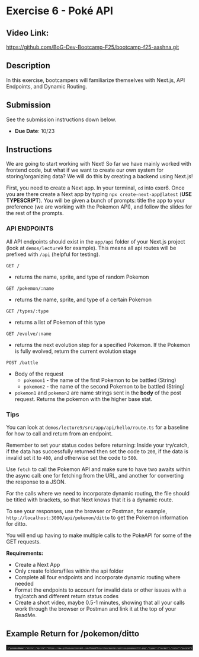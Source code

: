 # Exercise 6 - Poké API

## Video Link:
https://github.com/BoG-Dev-Bootcamp-F25/bootcamp-f25-aashna.git

## Description

In this exercise, bootcampers will familiarize themselves with Next.js, API Endpoints, and Dynamic Routing.

## Submission

See the submission instructions down below.

- **Due Date**: 10/23

## Instructions

We are going to start working with Next! So far we have mainly worked with frontend code, but what if we want to create our own system for storing/organizing data? We will do this by creating a backend using Next.js!

First, you need to create a Next app. In your terminal, `cd` into exer6. Once you are there create a Next app by typing `npx create-next-app@latest` (**USE TYPESCRIPT**). You will be given a bunch of prompts: title the app to your preference (we are working with the Pokemon API), and follow the slides for the rest of the prompts.

### API ENDPOINTS

All API endpoints should exist in the `app/api` folder of your Next.js project (look at `demos/lecture9` for example). This means all api routes will be prefixed with `/api` (helpful for testing).

```http
GET /
```

- returns the name, sprite, and type of random Pokemon

```http
GET /pokemon/:name
```

- returns the name, sprite, and type of a certain Pokemon

```http
GET /types/:type
```

- returns a list of Pokemon of this type

```http
GET /evolve/:name
```

- returns the next evolution step for a specified Pokemon. If the Pokemon is fully evolved, return the current evolution stage

```http
POST /battle
```

- Body of the request
  - `pokemon1` - the name of the first Pokemon to be battled (String)
  - `pokemon2` - the name of the second Pokemon to be battled (String)
- `pokemon1` and `pokemon2` are name strings sent in the **body** of the post request. Returns the pokemon with the higher base stat.

### Tips

You can look at `demos/lecture9/src/app/api/hello/route.ts` for a baseline for how to call and return from an endpoint.

Remember to set your status codes before returning: Inside your try/catch, if the data has successfully returned then set the code to `200`, if the data is invalid set it to `400`, and otherwise set the code to `500`.

Use `fetch` to call the Pokemon API and make sure to have two awaits within the async call: one for fetching from the URL, and another for converting the response to a JSON.

For the calls where we need to incorporate dynamic routing, the file should be titled with brackets, so that Next knows that it is a dynamic route.

To see your responses, use the browser or Postman, for example, `http://localhost:3000/api/pokemon/ditto` to get the Pokemon information for ditto.

You will end up having to make multiple calls to the PokeAPI for some of the GET requests.

**Requirements:**

- Create a Next App
- Only create folders/files within the api folder
- Complete all four endpoints and incorporate dynamic routing where needed
- Format the endpoints to account for invalid data or other issues with a try/catch and different return status codes
- Create a short video, maybe 0.5-1 minutes, showing that all your calls work through the browser or Postman and link it at the top of your ReadMe.

## Example Return for /pokemon/ditto

<img width="1196" alt="Screenshot 2023-10-25 at 3 58 05 PM" src="assets/example_return.png">
